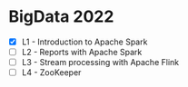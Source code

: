 # BigData 2022
- [x] L1 - Introduction to Apache Spark
- [ ] L2 - Reports with Apache Spark
- [ ] L3 - Stream processing with Apache Flink
- [ ] L4 - ZooKeeper

